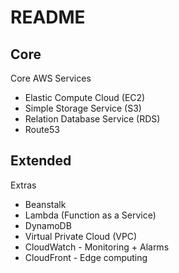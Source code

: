 # README

## Core

Core AWS Services

* Elastic Compute Cloud (EC2)
* Simple Storage Service (S3)
* Relation Database Service (RDS)
* Route53

## Extended

Extras

* Beanstalk
* Lambda (Function as a Service)
* DynamoDB
* Virtual Private Cloud (VPC)
* CloudWatch - Monitoring + Alarms
* CloudFront - Edge computing
